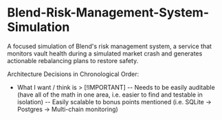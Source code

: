 # Blend-Risk-Management-System-Simulation

A focused simulation of Blend's risk management system, a service that monitors vault health during a simulated market crash and generates actionable rebalancing plans to restore safety.

Architecture Decisions in Chronological Order:

- What I want / think is > [!IMPORTANT]
  -- Needs to be easily auditable (have all of the math in one area, i.e. easier to find and testable in isolation)
  -- Easily scalable to bonus points mentioned (i.e. SQLite -> Postgres -> Multi-chain monitoring)
